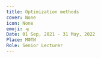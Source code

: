 ```yaml
---
title: Optimization methods
cover: None
icon: None
emoji: 🛸
Date: 01 Sep, 2021 - 31 May, 2022
Place: МФТИ
Role: Senior Lecturer
---
```


